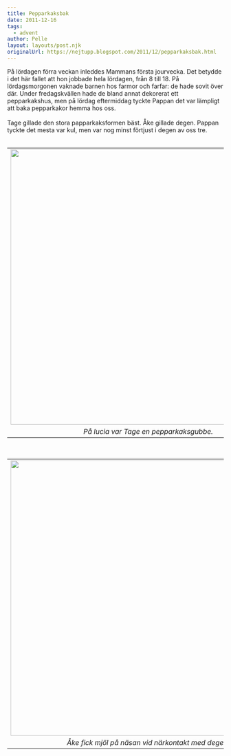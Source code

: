 ```yaml
---
title: Pepparkaksbak
date: 2011-12-16
tags: 
  - advent	
author: Pelle
layout: layouts/post.njk
originalUrl: https://nejtupp.blogspot.com/2011/12/pepparkaksbak.html
---
```


<div class="separator" style="clear: both; text-align: left;">På lördagen förra veckan inleddes Mammans första jourvecka. Det betydde i det här fallet att hon jobbade hela lördagen, från 8 till 18. På lördagsmorgonen vaknade barnen hos farmor och farfar: de hade sovit över där. Under fredagskvällen hade de bland annat dekorerat ett pepparkakshus, men på lördag eftermiddag tyckte Pappan det var lämpligt att baka pepparkakor hemma hos oss.</div><div class="separator" style="clear: both; text-align: left;"><br></div><div class="separator" style="clear: both; text-align: left;">Tage gillade den stora papparkaksformen bäst. Åke gillade degen. Pappan tyckte det mesta var kul, men var nog minst förtjust i degen av oss tre. </div><div class="separator" style="clear: both; text-align: center;"></div><br><table align="center" cellpadding="0" cellspacing="0" class="tr-caption-container" style="margin-left: auto; margin-right: auto; text-align: center;"><tbody><tr><td style="text-align: center;"><img src="../../../../img/Hemma+i+advent-_MG_0060.jpg" width="640"></td></tr><tr><td class="tr-caption" style="text-align: center;"><i>På lucia var Tage en pepparkaksgubbe.</i></td></tr></tbody></table><br><table align="center" cellpadding="0" cellspacing="0" class="tr-caption-container" style="margin-left: auto; margin-right: auto; text-align: center;"><tbody><tr><td style="text-align: center;"><img src="../../../../img/Hemma+i+advent-_MG_0067.jpg" width="640"></td></tr><tr><td class="tr-caption" style="text-align: center;"><i>Åke fick mjöl på näsan vid närkontakt med degen.</i></td></tr></tbody></table>
